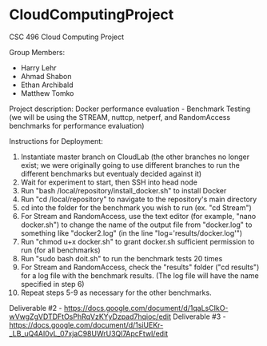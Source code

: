 # CloudComputingProject
CSC 496 Cloud Computing Project

Group Members:
- Harry Lehr
- Ahmad Shabon
- Ethan Archibald
- Matthew Tomko

Project description: Docker performance evaluation - Benchmark Testing (we will be using the STREAM, nuttcp, netperf, and RandomAccess benchmarks for performance evaluation)

Instructions for Deployment:
1. Instantiate master branch on CloudLab (the other branches no longer exist; we were originally going to use different branches to run the different benchmarks but eventualy decided against it)
2. Wait for experiment to start, then SSH into head node
3. Run "bash /local/repository/install_docker.sh" to install Docker
4. Run "cd /local/repository" to navigate to the repository's main directory
5. cd into the folder for the benchmark you wish to run (ex. "cd Stream")
6. For Stream and RandomAccess, use the text editor (for example, "nano docker.sh") to change the name of the output file from "docker.log" to something like "docker2.log" (in the line "log='results/docker.log'")
7. Run "chmod u+x docker.sh" to grant docker.sh sufficient permission to run (for all benchmarks)
8. Run "sudo bash doit.sh" to run the benchmark tests 20 times
9. For Stream and RandomAccess, check the "results" folder ("cd results") for a log file with the benchmark results. (The log file will have the name specified in step 6)
10. Repeat steps 5-9 as necessary for the other benchmarks.

Deliverable #2 - https://docs.google.com/document/d/1qaLsCIkO-wVwgZgVDTDFtOsPhRqVzKYyDzpad7hqioc/edit
Deliverable #3 - https://docs.google.com/document/d/1siUEKr-_LB_uQ4Al0vL_07xjaC98UWrU3Ql7ApcFtwI/edit
